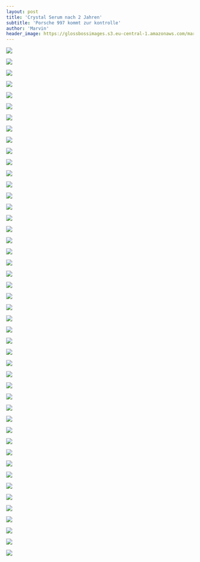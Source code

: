 ```yaml
---
layout: post
title: 'Crystal Serum nach 2 Jahren'
subtitle: 'Porsche 997 kommt zur kontrolle'
author: 'Marvin'
header_image: https://glossbossimages.s3.eu-central-1.amazonaws.com/marvin/997-grau-serum-2/DSC02006.jpg
---
```

![](https://glossbossimages.s3.eu-central-1.amazonaws.com/marvin/997-grau-serum-2/DSC01950.jpg)

![](https://glossbossimages.s3.eu-central-1.amazonaws.com/marvin/997-grau-serum-2/DSC01951.jpg)

![](https://glossbossimages.s3.eu-central-1.amazonaws.com/marvin/997-grau-serum-2/DSC01952.jpg)

![](https://glossbossimages.s3.eu-central-1.amazonaws.com/marvin/997-grau-serum-2/DSC01953.jpg)

![](https://glossbossimages.s3.eu-central-1.amazonaws.com/marvin/997-grau-serum-2/DSC01954.jpg)

![](https://glossbossimages.s3.eu-central-1.amazonaws.com/marvin/997-grau-serum-2/DSC01956.jpg)

![](https://glossbossimages.s3.eu-central-1.amazonaws.com/marvin/997-grau-serum-2/DSC01958.jpg)

![](https://glossbossimages.s3.eu-central-1.amazonaws.com/marvin/997-grau-serum-2/DSC01960.jpg)

![](https://glossbossimages.s3.eu-central-1.amazonaws.com/marvin/997-grau-serum-2/DSC01961.jpg)

![](https://glossbossimages.s3.eu-central-1.amazonaws.com/marvin/997-grau-serum-2/DSC01962.jpg)

![](https://glossbossimages.s3.eu-central-1.amazonaws.com/marvin/997-grau-serum-2/DSC01967.jpg)

![](https://glossbossimages.s3.eu-central-1.amazonaws.com/marvin/997-grau-serum-2/DSC01968.jpg)

![](https://glossbossimages.s3.eu-central-1.amazonaws.com/marvin/997-grau-serum-2/DSC01970.jpg)

![](https://glossbossimages.s3.eu-central-1.amazonaws.com/marvin/997-grau-serum-2/DSC01971.jpg)

![](https://glossbossimages.s3.eu-central-1.amazonaws.com/marvin/997-grau-serum-2/DSC01972.jpg)

![](https://glossbossimages.s3.eu-central-1.amazonaws.com/marvin/997-grau-serum-2/DSC01973.jpg)

![](https://glossbossimages.s3.eu-central-1.amazonaws.com/marvin/997-grau-serum-2/DSC01975.jpg)

![](https://glossbossimages.s3.eu-central-1.amazonaws.com/marvin/997-grau-serum-2/DSC01976.jpg)

![](https://glossbossimages.s3.eu-central-1.amazonaws.com/marvin/997-grau-serum-2/DSC01977.jpg)

![](https://glossbossimages.s3.eu-central-1.amazonaws.com/marvin/997-grau-serum-2/DSC01979.jpg)

![](https://glossbossimages.s3.eu-central-1.amazonaws.com/marvin/997-grau-serum-2/DSC01980.jpg)

![](https://glossbossimages.s3.eu-central-1.amazonaws.com/marvin/997-grau-serum-2/DSC01981.jpg)

![](https://glossbossimages.s3.eu-central-1.amazonaws.com/marvin/997-grau-serum-2/DSC01987.jpg)

![](https://glossbossimages.s3.eu-central-1.amazonaws.com/marvin/997-grau-serum-2/DSC01989.jpg)

![](https://glossbossimages.s3.eu-central-1.amazonaws.com/marvin/997-grau-serum-2/DSC01990.jpg)

![](https://glossbossimages.s3.eu-central-1.amazonaws.com/marvin/997-grau-serum-2/DSC01993.jpg)

![](https://glossbossimages.s3.eu-central-1.amazonaws.com/marvin/997-grau-serum-2/DSC01996.jpg)

![](https://glossbossimages.s3.eu-central-1.amazonaws.com/marvin/997-grau-serum-2/DSC01997.jpg)

![](https://glossbossimages.s3.eu-central-1.amazonaws.com/marvin/997-grau-serum-2/DSC01999.jpg)

![](https://glossbossimages.s3.eu-central-1.amazonaws.com/marvin/997-grau-serum-2/DSC02020.jpg)

![](https://glossbossimages.s3.eu-central-1.amazonaws.com/marvin/997-grau-serum-2/DSC02021.jpg)

![](https://glossbossimages.s3.eu-central-1.amazonaws.com/marvin/997-grau-serum-2/DSC02022.jpg)

![](https://glossbossimages.s3.eu-central-1.amazonaws.com/marvin/997-grau-serum-2/DSC02039.jpg)

![](https://glossbossimages.s3.eu-central-1.amazonaws.com/marvin/997-grau-serum-2/DSC02023.jpg)

![](https://glossbossimages.s3.eu-central-1.amazonaws.com/marvin/997-grau-serum-2/DSC02029.jpg)

![](https://glossbossimages.s3.eu-central-1.amazonaws.com/marvin/997-grau-serum-2/DSC02030.jpg)

![](https://glossbossimages.s3.eu-central-1.amazonaws.com/marvin/997-grau-serum-2/DSC02031.jpg)

![](https://glossbossimages.s3.eu-central-1.amazonaws.com/marvin/997-grau-serum-2/DSC02033.jpg)

![](https://glossbossimages.s3.eu-central-1.amazonaws.com/marvin/997-grau-serum-2/DSC02003.jpg)

![](https://glossbossimages.s3.eu-central-1.amazonaws.com/marvin/997-grau-serum-2/DSC02005.jpg)

![](https://glossbossimages.s3.eu-central-1.amazonaws.com/marvin/997-grau-serum-2/DSC02006.jpg)

![](https://glossbossimages.s3.eu-central-1.amazonaws.com/marvin/997-grau-serum-2/DSC02008.jpg)

![](https://glossbossimages.s3.eu-central-1.amazonaws.com/marvin/997-grau-serum-2/DSC02010.jpg)

![](https://glossbossimages.s3.eu-central-1.amazonaws.com/marvin/997-grau-serum-2/DSC02013.jpg)

![](https://glossbossimages.s3.eu-central-1.amazonaws.com/marvin/997-grau-serum-2/DSC02016.jpg)

![](https://glossbossimages.s3.eu-central-1.amazonaws.com/marvin/997-grau-serum-2/DSC02000.jpg)
